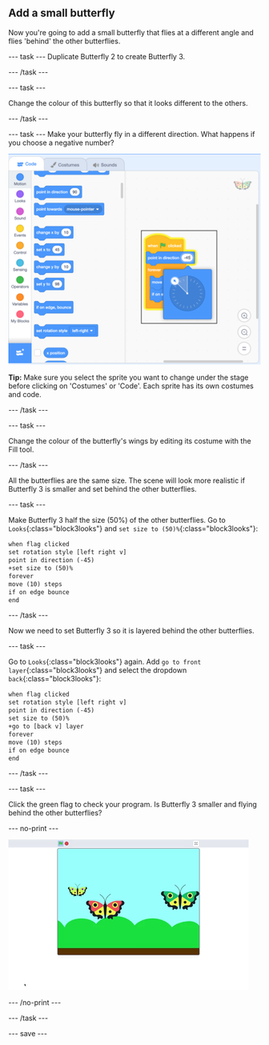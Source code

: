 ## Add a small butterfly
Now you're going to add a small butterfly that flies at a different angle and flies 'behind' the other butterflies.

--- task ---
Duplicate Butterfly 2 to create Butterfly 3. 

--- /task ---

--- task ---

Change the colour of this butterfly so that it looks different to the others. 

--- /task ---

--- task ---
Make your butterfly fly in a different direction. What happens if you choose a negative number?

![Butterfly 3](images/butterfly-3-example.png)

__Tip:__ Make sure you select the sprite you want to change under the stage before clicking on 'Costumes' or 'Code'. Each sprite has its own costumes and code. 

--- /task ---

--- task ---

Change the colour of the butterfly's wings by editing its costume with the Fill tool.

--- /task ---

All the butterflies are the same size. The scene will look more realistic if Butterfly 3 is smaller and set behind the other butterflies.

--- task ---

Make Butterfly 3 half the size (50%) of the other butterflies. Go to `Looks`{:class="block3looks"} and `set size to (50)%`{:class="block3looks"}:

```blocks3
when flag clicked
set rotation style [left right v]
point in direction (-45)
+set size to (50)%
forever
move (10) steps
if on edge bounce
end
```
--- /task ---

Now we need to set Butterfly 3 so it is layered behind the other butterflies. 

--- task ---

Go to `Looks`{:class="block3looks"} again. Add `go to front layer`{:class="block3looks"} and select the dropdown `back`{:class="block3looks"}:

```blocks3
when flag clicked
set rotation style [left right v]
point in direction (-45)
set size to (50)%
+go to [back v] layer
forever
move (10) steps
if on edge bounce
end
```
--- /task ---

--- task ---

Click the green flag to check your program. Is Butterfly 3 smaller and flying behind the other butterflies?

--- no-print ---

![Butterfly 3](images/butterfly-small-step4.gif)

--- /no-print ---

--- /task ---

--- save ---
